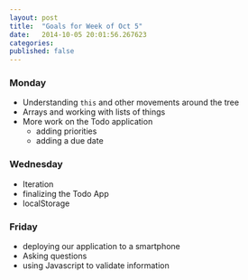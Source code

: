 ```yaml
---
layout: post
title:  "Goals for Week of Oct 5"
date:   2014-10-05 20:01:56.267623
categories:
published: false
---
```


### Monday

* Understanding ``this`` and other movements around the tree
* Arrays and working with lists of things
* More work on the Todo application
  * adding priorities
  * adding a due date

### Wednesday

* Iteration
* finalizing the Todo App
* localStorage

### Friday

* deploying our application to a smartphone
* Asking questions
* using Javascript to validate information

